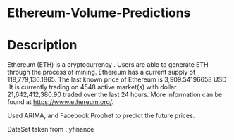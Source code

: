 # Ethereum-Volume-Predictions

# Description

Ethereum (ETH) is a cryptocurrency . Users are able to generate ETH through the process of mining. Ethereum has a current supply of 118,779,130.1865. The last known price of Ethereum is 3,909.54196658 USD .It is currently trading on 4548 active market(s) with dollar 21,642,412,380.90 traded over the last 24 hours. More information can be found at https://www.ethereum.org/.


Used ARIMA, and Facebook Prophet to predict the future prices.

DataSet taken from : yfinance

